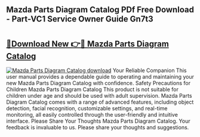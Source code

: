 ## Mazda Parts Diagram Catalog PDf Free Download - Part-VC1 Service Owner Guide Gn7t3

# <h2><a href="http://dft1bcr.blite.top/?on=Mazda+Parts+Diagram+Catalog">🔗Download New 👉🔴 Mazda Parts Diagram Catalog</a></h2>

[![Mazda Parts Diagram Catalog download](https://i.imgur.com/lujVjoI.png)](http://dft1bcr.blite.top/?on=Mazda+Parts+Diagram+Catalog)
Your Reliable Companion This user manual provides a dependable guide to operating and maintaining your new Mazda Parts Diagram Catalog with confidence. Safety Precautions for Children Mazda Parts Diagram Catalog This product is not suitable for children under age and should be used with adult supervision. Mazda Parts Diagram Catalog comes with a range of advanced features, including object detection, facial recognition, customizable settings, and real-time monitoring, all easily controlled through the user-friendly and intuitive interface. Please Share Your Thoughts Mazda Parts Diagram Catalog. Your feedback is invaluable to us. Please share your thoughts and suggestions.
